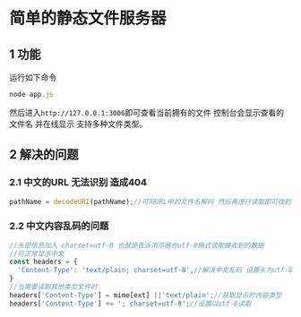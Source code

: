 # 简单的静态文件服务器
## 1 功能
运行如下命令
```js
node app.js
```
然后进入`http://127.0.0.1:3006`即可查看当前拥有的文件 控制台会显示查看的文件名 并在线显示 支持多种文件类型。

## 2 解决的问题
### 2.1 中文的URL 无法识别 造成404
```js
pathName = decodeURI(pathName);//可将URL中的文件名解码 然后再进行读取即可找到
```
### 2.2 中文内容乱码的问题
```js
//头部信息加入 charset=utf-8 也就是告诉浏览器也utf-8格式读取接收到的数据 
//可正常显示中文
const headers = {
  'Content-Type': 'text/plain; charset=utf-8',//解决中文乱码 设置头为utf-8格式读取
}
//当需要读取其他类型文件时 
headers['Content-Type'] = mime[ext] ||'text/plain';//获取显示的内容类型
headers['Content-Type'] += '; charset=utf-8';//设置以utf-8读取
```

